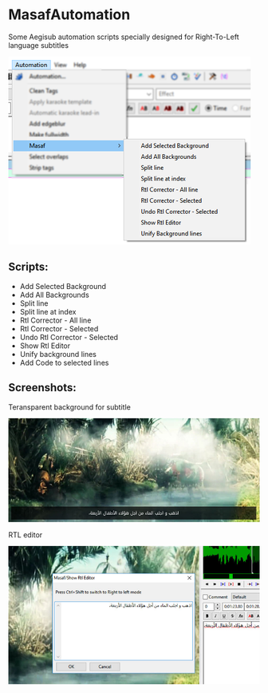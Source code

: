 # MasafAutomation
Some Aegisub automation scripts specially designed for Right-To-Left language subtitles

![Masaf Automation](img/MasafAutomation.png)

## Scripts:
* Add Selected Background
* Add All Backgrounds
* Split line
* Split line at index
* Rtl Corrector - All line
* Rtl Corrector - Selected
* Undo Rtl Corrector - Selected
* Show Rtl Editor
* Unify background lines
* Add Code to selected lines

## Screenshots:

Teransparent background for subtitle

![Add Background](img/AddBackground.jpg)

RTL editor

![Rtl Editor](img/RtlEditor.jpg)
